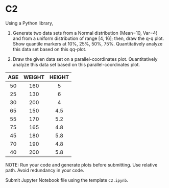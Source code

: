 # C2

Using a Python library,

1. Generate two data sets from a Normal distribution (Mean=10, Var=4) and from a uniform distribution of range [4, 16]; then, draw the q-q plot. Show quantile markers at 10%, 25%, 50%, 75%. Quantitatively analyze this data set based on this qq-plot.

2. Draw the given data set on a parallel-coordinates plot. Quantitatively analyze this data set based on this parallel-coordinates plot.

| AGE | WEIGHT | HEIGHT |
|:---:|:---:|:---:|
| 50 | 160 | 5 |
| 25 | 130 | 6 |
| 30 | 200 | 4 |
| 65 | 150 | 4.5 |
| 55 | 170 | 5.2 |
| 75 | 165 | 4.8 |
| 45 | 180 | 5.8 |
| 70 | 190 | 4.8 |
| 40 | 200 | 5.8 |

NOTE: Run your code and generate plots before submitting. Use relative path. Avoid redundancy in your code.

Submit Jupyter Notebook file using the template `C2.ipynb`.
